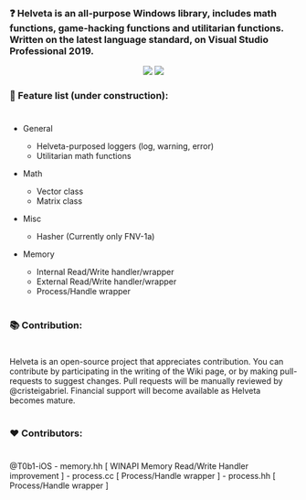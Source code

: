 ### ❓ Helveta is an all-purpose Windows library, includes math functions, game-hacking functions and utilitarian functions. Written on the latest language standard, on Visual Studio Professional 2019.

<p align="center">
  <img src="https://forthebadge.com/images/badges/made-with-c-plus-plus.svg" /> <img src="https://forthebadge.com/images/badges/built-with-love.svg" />
</p>





### 📝 Feature list (under construction):
#
- General
  - Helveta-purposed loggers (log, warning, error)
  - Utilitarian math functions

- Math
  - Vector class
  - Matrix class
  
- Misc
  - Hasher (Currently only FNV-1a)
  
- Memory
  - Internal Read/Write handler/wrapper
  - External Read/Write handler/wrapper
  - Process/Handle wrapper
# 




### 📚 Contribution:
#
Helveta is an open-source project that appreciates contribution. You can contribute by participating in the writing of the Wiki page, or by making pull-requests to suggest changes. Pull requests will be manually reviewed by @cristeigabriel. Financial support will become available as Helveta becomes mature.
#

### ❤️ Contributors:
#
@T0b1-iOS - memory.hh [ WINAPI Memory Read/Write Handler improvement ]
          - process.cc [ Process/Handle wrapper ]
          - process.hh [ Process/Handle wrapper ]

#
